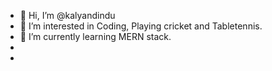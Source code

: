 - 👋 Hi, I’m @kalyandindu
- 👀 I’m interested in Coding, Playing cricket and Tabletennis.
- 🌱 I’m currently learning MERN stack.
-
-
<!---
kalyandindu/kalyandindu is a ✨ special ✨ repository because its `README.md` (this file) appears on your GitHub profile.
You can click the Preview link to take a look at your changes.
--->
